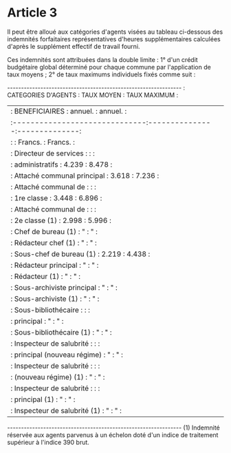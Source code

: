 # Article 3

Il peut être alloué aux catégories d'agents visées au tableau ci-dessous des indemnités forfaitaires représentatives d'heures supplémentaires calculées d'après le supplément effectif de travail fourni.

Ces indemnités sont attribuées dans la double limite : 1° d'un crédit budgétaire global déterminé pour chaque commune par l'application de taux moyens ; 2° de taux maximums individuels fixés comme suit :

--------------------------------------------------------------- :      CATEGORIES D'AGENTS     :  TAUX MOYEN   : TAUX MAXIMUM :

<table>
<tr>
<td> :         BENEFICIAIRES        :    annuel.    :    annuel.   :</td>
</tr>
<tr>
<td> :------------------------------:---------------:--------------:</td>
</tr>
<tr>
<td> :                              :    Francs.    :    Francs.   :</td>
</tr>
<tr>
<td> : Directeur de services        :               :              :</td>
</tr>
<tr>
<td> :   administratifs             :    4.239      :    8.478     :</td>
</tr>
<tr>
<td> : Attaché communal principal   :    3.618      :    7.236     :</td>
</tr>
<tr>
<td> : Attaché communal de          :               :              :</td>
</tr>
<tr>
<td> :   1re classe                 :    3.448      :    6.896     :</td>
</tr>
<tr>
<td> : Attaché communal de          :               :              :</td>
</tr>
<tr>
<td> :   2e classe (1)              :    2.998      :    5.996     :</td>
</tr>
<tr>
<td> : Chef de bureau (1)           :      "        :      "       :</td>
</tr>
<tr>
<td> : Rédacteur chef (1)           :      "        :      "       :</td>
</tr>
<tr>
<td> : Sous-chef de bureau (1)      :    2.219      :    4.438     :</td>
</tr>
<tr>
<td> : Rédacteur principal          :      "        :      "       :</td>
</tr>
<tr>
<td> : Rédacteur (1)                :      "        :      "       :</td>
</tr>
<tr>
<td> : Sous-archiviste principal    :      "        :      "       :</td>
</tr>
<tr>
<td> : Sous-archiviste (1)          :      "        :      "       :</td>
</tr>
<tr>
<td> : Sous-bibliothécaire          :               :              :</td>
</tr>
<tr>
<td> :   principal                  :      "        :      "       :</td>
</tr>
<tr>
<td> : Sous-bibliothécaire (1)      :      "        :      "       :</td>
</tr>
<tr>
<td> : Inspecteur de salubrité      :               :              :</td>
</tr>
<tr>
<td> :   principal (nouveau régime) :      "        :      "       :</td>
</tr>
<tr>
<td> : Inspecteur de salubrité      :               :              :</td>
</tr>
<tr>
<td> :   (nouveau régime) (1)       :      "        :      "       :</td>
</tr>
<tr>
<td> : Inspecteur de salubrité      :               :              :</td>
</tr>
<tr>
<td> :   principal (1)              :      "        :      "       :</td>
</tr>
<tr>
<td> : Inspecteur de salubrité (1)  :      "        :      "       :</td>
</tr>
</table>

---------------------------------------------------------------    (1) Indemnité réservée aux agents parvenus à un échelon doté d'un indice de traitement supérieur à l'indice 390 brut.
